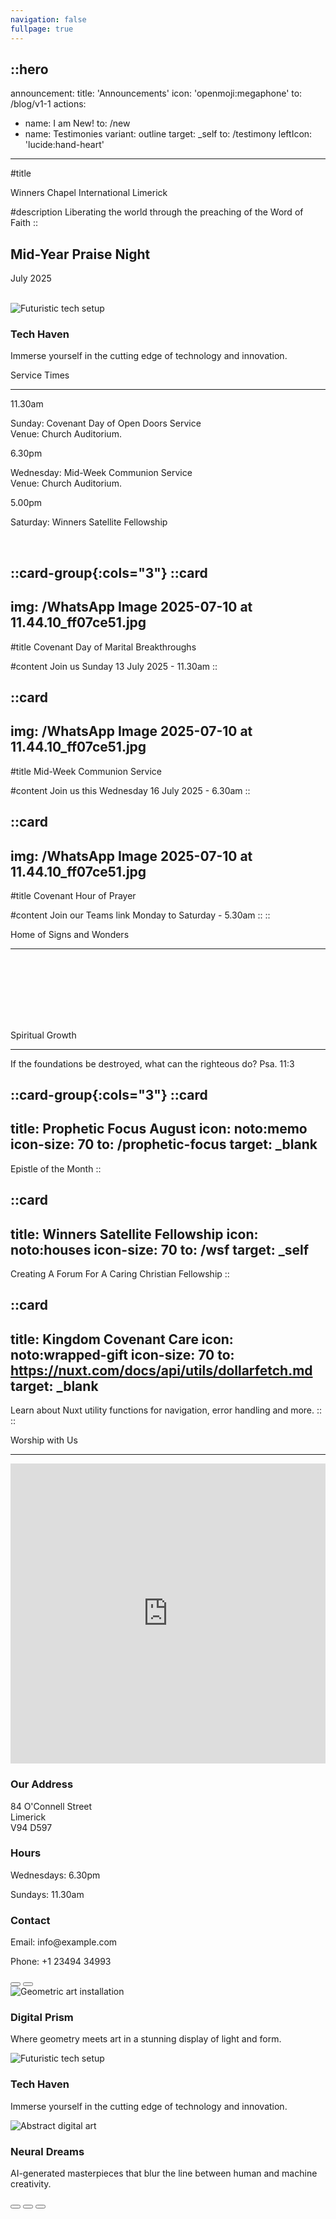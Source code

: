 ```yaml
---
navigation: false
fullpage: true
---
```



::hero
---
announcement:
  title: 'Announcements'
  icon: 'openmoji:megaphone'
  to: /blog/v1-1
actions:
  - name: I am New!
    to: /new
  - name: Testimonies
    variant: outline
    target: _self
    to: /testimony
    leftIcon: 'lucide:hand-heart'
---

#title

<span class="font-black text-5xl lg:text-7xl bg-gradient-to-r from-indigo-400 to-pink-600 bg-clip-text text-transparent">Winners Chapel International Limerick</span>


#description
<span class="bg-gray-600 bg-clip-text text-transparent font-bold">Liberating the world through the preaching of the Word of Faith</span>
::


<!-- Hero -->
  <div class="px-4 sm:px-6 lg:px-8">
    <div class="h-120 md:h-[80dvh] flex flex-col bg-[url('/20250705_193525.jpg')] bg-cover bg-center bg-no-repeat rounded-2xl shadow-2xl filter saturate-1 -m-2 rounded-xl bg-gray-900/5 p-2 ring-1 ring-inset ring-gray-900/10 lg:-m-4 lg:rounded-2xl lg:p-4">
      <div class="mt-auto w-2/3 md:max-w-lg ps-5 pb-5 md:ps-10 md:pb-10">
        <div class="absolute left-4 right-4 bottom-4 rounded-xl bg-white backdrop-blur-sm shadow-2xl translate-y-16 text-center p-6">
    <h2 class="text-xl font-large mb-2">Mid-Year Praise Night</h2>
    <p class="mb-0">July 2025</p>
  </div>
      </div>
    </div>
  </div>
  <!-- End Hero -->

<br>

<div class="carousel-track relative h-[400px] sm:h-[500px] md:h-[600px] overflow-hidden">
                    <div class="w-full h-full p-4 sm:p-8">
                        <div class="w-full h-full rounded-xl sm:rounded-2xl overflow-hidden relative group">
                            <img src="/20250705_193525.jpg" alt="Futuristic tech setup" class="absolute inset-0 w-full h-full object-cover transition-transform duration-500 group-hover:scale-110" />
                            <div class="absolute inset-0 bg-gradient-to-br from-fuchsia-500/40 to-pink-500/40 mix-blend-overlay"></div>
                            <div class="absolute inset-x-0 bottom-0 p-4 sm:p-8 bg-gradient-to-t from-black/80 via-black/40 to-transparent">
                                <h3 class="text-white text-xl sm:text-2xl md:text-3xl font-bold mb-2 sm:mb-3">Tech Haven</h3>
                                <p class="text-gray-200 text-sm sm:text-base md:text-lg max-w-2xl">Immerse yourself in the cutting edge of technology and innovation.</p>
                            </div>
                        </div>
                    </div>
                </div>

  <section class="relative overflow-hidden bg-white py-12 sm:py-16 lg:py-20 filter">
    <div class="absolute h-72 w-72 scale-125 -right-8 -bottom-10">
      <div class="absolute h-60 w-60 rounded-2xl border-4 border-rose-600"></div>
      <div class="absolute h-60 w-60 translate-x-3 translate-y-3 rounded-2xl border-4 border-rose-600"></div>
      <div class="absolute h-60 w-60 translate-x-6 translate-y-6 rounded-2xl border-4 border-rose-600"></div>
    </div>
    <div class="mx-auto px-4 sm:px-6 lg:px-8">
      <div class="sm:text-center">
        <span class="text-3xl font-extrabold text-gray-600 sm:text-4xl xl:text-5xl bg-rose-600 bg-clip-text text-transparent">
          Service Times
        </span>
        <hr class="mt-4 h-1.5 w-32 border-none bg-rose-600 sm:mx-auto sm:mt-8" />
      </div>

  <div class="mx-auto mt-20 grid max-w-screen-lg grid-cols-1 gap-x-8 gap-y-12 text-center sm:text-left md:grid-cols-3">
        <div class="backdrop-blur-lg relative mb-3 rounded-3xl border bg-white/70 px-12 py-10 text-left shadow xl:px-12">
          <p class="relative text-5xl font-black text-center text-rose-600">11.30am</p>
          <p class="relative mt-5 text-center font-bold text-gray-600">Sunday: Covenant Day of Open Doors Service <br> Venue: Church Auditorium.</p>
        </div>

  <div class="backdrop-blur-lg relative mb-3 rounded-3xl border bg-white/70 px-12 py-10 text-left shadow xl:px-12">
          <p class="relative text-5xl font-black text-center text-rose-600">6.30pm</p>
          <p class="relative mt-5 text-center font-bold text-gray-600">Wednesday: Mid-Week Communion Service <br> Venue: Church Auditorium.</p>
        </div>

  <div class="backdrop-blur-lg relative mb-3 rounded-3xl border bg-white/70 px-12 py-10 text-left shadow xl:px-12">
          <p class="relative m-0 text-5xl font-black text-center text-rose-600">5.00pm</p>
          <p class="relative mt-5 text-center font-bold text-gray-600">Saturday: Winners Satellite Fellowship</p>
        </div>
      </div>
    </div>
  </section>


<br>

::card-group{:cols="3"}
  ::card
  ---
  img: /WhatsApp Image 2025-07-10 at 11.44.10_ff07ce51.jpg
  ---
  #title
  Covenant Day of Marital Breakthroughs

  #content
  Join us Sunday 13 July 2025 - 11.30am
  ::


  ::card
  ---
  img: /WhatsApp Image 2025-07-10 at 11.44.10_ff07ce51.jpg
  ---
  #title
  Mid-Week Communion Service

  #content
  Join us this Wednesday 16 July 2025 - 6.30am
  ::

  ::card
  ---
  img: /WhatsApp Image 2025-07-10 at 11.44.10_ff07ce51.jpg
  ---
  #title
  Covenant Hour of Prayer

  #content
  Join our Teams link Monday to Saturday - 5.30am
  ::
::  




<section
  class="ezy__featured46 light py-14 md:py-24 bg-white dark:bg-[#0b1727] text-zinc-900 dark:text-white relative overflow-hidden z-10"
>
  <div class="container px-4 mx-auto">
    <div class="sm:text-center">
        <span class="text-3xl font-extrabold text-gray-600 sm:text-4xl xl:text-5xl bg-rose-600 bg-clip-text text-transparent">
          Home of Signs and Wonders
        </span>
        <hr class="mt-4 h-1.5 w-32 border-none bg-rose-600 sm:mx-auto sm:mt-8" />
        <p class="text-lg opacity-80 leading-7">
          <span class="text-rose-600 font-bold"></span>
        </p>
      </div>
    </div>




<section class="bg-white">
	<div class="py-4 px-2 mx-auto max-w-screen-xl sm:py-4 lg:px-6">
		<div class="grid grid-cols-1 sm:grid-cols-2 md:grid-cols-5 gap-4 h-full">
			<div class="col-span-2 sm:col-span-1 md:col-span-2 bg-gray-50 h-auto md:h-full flex flex-col">
				<a href="" class="group relative flex flex-col overflow-hidden rounded-xl shadow-xl px-4 pb-4 pt-40 flex-grow">
					<img src="/WhatsApp Image 2025-07-06 at 14.23.55_8e3c71a4.jpg" alt="" class="absolute inset-0 h-full w-full object-cover group-hover:scale-105 transition-transform duration-500 ease-in-out">
					<div class="absolute inset-0 bg-gradient-to-b from-gray-900/25 to-gray-900/5"></div>
					<h3 class="z-10 text-2xl font-medium text-white absolute top-0 left-0 p-4 xs:text-xl md:text-3xl"></h3>
				</a>
			</div>
			<div class="col-span-2 sm:col-span-1 md:col-span-2 bg-stone-50">
				<a href="" class="group relative flex flex-col overflow-hidden rounded-xl shadow-xl px-4 pb-4 pt-40 mb-4">
					<img src="/WhatsApp Image 2025-07-06 at 14.23.53_fd680873.jpg" alt="" class="absolute inset-0 h-full w-full object-cover group-hover:scale-105 transition-transform duration-500 ease-in-out">
					<div class="absolute inset-0 bg-gradient-to-b from-gray-900/25 to-gray-900/5"></div>
					<h3 class="z-10 text-2xl font-medium text-white absolute top-0 left-0 p-4 xs:text-xl md:text-3xl"></h3>
				</a>
				<div class="grid gap-4 grid-cols-2 sm:grid-cols-2 lg:grid-cols-2">
					<a href="" class="group relative flex flex-col overflow-hidden rounded-xl shadow-xl px-4 pb-4 pt-40">
						<img src="/WhatsApp Image 2025-07-06 at 14.26.51_55bea7ae.jpg" alt="" class="absolute inset-0 h-full w-full object-cover group-hover:scale-105 transition-transform duration-500 ease-in-out">
						<div class="absolute inset-0 bg-gradient-to-b from-gray-900/25 to-gray-900/5"></div>
						<h3 class="z-10 text-2xl font-medium text-white absolute top-0 left-0 p-4 xs:text-xl md:text-3xl"></h3>
					</a>
					<a href="" class="group relative flex flex-col overflow-hidden rounded-xl shadow-xl px-4 pb-4 pt-40">
						<img src="/IMG-20240919-WA0006.jpg" alt="" class="absolute inset-0 h-full w-full object-cover group-hover:scale-105 transition-transform duration-500 ease-in-out">
						<div class="absolute inset-0 bg-gradient-to-b from-gray-900/25 to-gray-900/5"></div>
						<h3 class="z-10 text-2xl font-medium text-white absolute top-0 left-0 p-4 xs:text-xl md:text-3xl"></h3>
					</a>
				</div>
			</div>
			<div class="col-span-2 sm:col-span-1 md:col-span-1 bg-sky-50 h-auto md:h-full flex flex-col">
				<a href="" class="group relative flex flex-col overflow-hidden rounded-xl shadow-xl px-4 pb-4 pt-40 flex-grow">
					<img src="/20250705_191624.jpg" alt="" class="absolute inset-0 h-full w-full object-cover group-hover:scale-105 transition-transform duration-500 ease-in-out">
					<div class="absolute inset-0 bg-gradient-to-b from-gray-900/25 to-gray-900/5"></div>
					<h3 class="z-10 text-2xl font-medium text-white absolute top-0 left-0 p-4 xs:text-xl md:text-3xl"></h3>
				</a>
			</div>
		</div>
	</div>
</section>

  


<section class="py-24">
        <div class="mx-auto max-w-7xl px-4 sm:px-6 lg:px-8">
            <div class="sm:text-center">
        <span class="text-3xl font-extrabold text-gray-600 sm:text-4xl xl:text-5xl bg-rose-600 bg-clip-text text-transparent">
          Spiritual Growth
        </span>
        <hr class="mt-4 h-1.5 w-32 border-none bg-rose-600 sm:mx-auto sm:mt-8" />
                    <p> If the foundations be destroyed, what can the righteous do? Psa. 11:3
                </p>
            </div></div>


::card-group{:cols="3"}
  ::card
  ---
  title: Prophetic Focus August
  icon: noto:memo
  icon-size: 70 
  to: /prophetic-focus
  target: _blank
  ---
  Epistle of the Month
  ::

  ::card
  ---
  title: Winners Satellite Fellowship
  icon: noto:houses
  icon-size: 70 
  to: /wsf
  target: _self
  ---
  Creating A Forum For A Caring Christian Fellowship
  ::

  ::card
  ---
  title: Kingdom Covenant Care
  icon: noto:wrapped-gift
  icon-size: 70
  to: https://nuxt.com/docs/api/utils/dollarfetch.md
  target: _blank
  ---
  Learn about Nuxt utility functions for navigation, error handling and more.
  ::
::
                                            


<div class="bg-white">
    <div class="max-w-7xl mx-auto py-16 px-4 sm:px-6 lg:py-20 lg:px-8">
        <div class="max-w-2xl lg:max-w-4xl mx-auto text-center">
            <span class="text-3xl font-extrabold text-gray-600 sm:text-4xl xl:text-5xl bg-rose-600 bg-clip-text text-transparent">Worship with Us</span>
        </div>
<hr class="mt-4 h-1.5 w-32 border-none bg-rose-600 sm:mx-auto sm:mt-8" />
        <div class="mt-16 lg:mt-20">
            <div class="grid grid-cols-1 md:grid-cols-2 gap-8">
                <div class="rounded-xl shadow-xl overflow-hidden">
                    <iframe
                        src="https://www.google.com/maps/embed?pb=!1m14!1m8!1m3!1d19359.921860543483!2d-8.63089!3d52.660154!3m2!1i1024!2i768!4f13.1!3m3!1m2!1s0x485b5c63917759ed%3A0x701125369c33f748!2s84%20O&#39;Connell%20St%2C%20Prior&#39;s-Land%2C%20Limerick%2C%20V94%20D597%2C%20Ireland!5e0!3m2!1sen!2sus!4v1752178444253!5m2!1sen!2sus"
                        width="100%" height="480" style="border:0;" allowfullscreen="" loading="lazy"></iframe>
                </div>
                <div>
                    <div class="max-w-full mx-auto rounded-lg overflow-hidden">
                        <div class="px-6 py-4">
                            <h3 class="text-lg font-medium text-gray-900">Our Address</h3>
                            <p class="mt-1 text-gray-600">84 O'Connell Street <br> Limerick <br> V94 D597</p>
                        </div>
                        <div class="border-t border-gray-200 px-6 py-4">
                            <h3 class="text-lg font-medium text-gray-900">Hours</h3>
                            <p class="mt-1 text-gray-600">Wednesdays: 6.30pm</p>
                            <p class="mt-1 text-gray-600">Sundays: 11.30am</p>
                        </div>
                        <div class="border-t border-gray-200 px-6 py-4">
                            <h3 class="text-lg font-medium text-gray-900">Contact</h3>
                            <p class="mt-1 text-gray-600">Email: info@example.com</p>
                            <p class="mt-1 text-gray-600">Phone: +1 23494 34993</p>
                        </div>
                    </div>
                </div>
            </div>
        </div>
    </div>
 
 
 
 <!-- Main container -->
  <div class="w-full max-w-6xl mx-auto">
        <!-- Carousel container -->
        <div class="carousel-container relative">
            <!-- Progress bar -->
            <div class="absolute top-0 left-0 right-0 h-1 bg-white/10 rounded-full overflow-hidden z-20">
                <div class="progress-bar absolute top-0 left-0 h-full w-1/3 bg-gradient-to-r from-violet-500 to-fuchsia-500"></div>
            </div>
<!-- Navigation buttons -->
            <button class="nav-button absolute left-2 sm:left-4 top-1/2 -translate-y-1/2 w-10 h-10 sm:w-12 sm:h-12 rounded-full flex items-center justify-center z-20 text-white touch-manipulation" onclick="prevSlide()" title="Previous slide">
                <svg class="w-5 h-5 sm:w-6 sm:h-6" fill="none" stroke="currentColor" viewBox="0 0 24 24">
                    <path stroke-linecap="round" stroke-linejoin="round" stroke-width="2" d="M15 19l-7-7 7-7"></path>
                </svg>
            </button>
            
  <button class="nav-button absolute right-2 sm:right-4 top-1/2 -translate-y-1/2 w-10 h-10 sm:w-12 sm:h-12 rounded-full flex items-center justify-center z-20 text-white touch-manipulation" onclick="nextSlide()" title="Next slide">
                <svg class="w-5 h-5 sm:w-6 sm:h-6" fill="none" stroke="currentColor" viewBox="0 0 24 24">
                    <path stroke-linecap="round" stroke-linejoin="round" stroke-width="2" d="M9 5l7 7-7 7"></path>
                </svg>
            </button>
<!-- Carousel track -->
            <div class="carousel-track relative h-[400px] sm:h-[500px] md:h-[600px] overflow-hidden">
                <!-- Carousel items -->
                <div class="carousel-item active absolute top-0 left-0 w-full h-full">
                    <div class="w-full h-full p-4 sm:p-8">
                        <div class="w-full h-full rounded-xl sm:rounded-2xl overflow-hidden relative group">
                            <img src="https://images.unsplash.com/photo-1515462277126-2dd0c162007a?auto=format&fit=crop&q=80" alt="Geometric art installation" class="absolute inset-0 w-full h-full object-cover transition-transform duration-500 group-hover:scale-110" />
                            <div class="absolute inset-0 bg-gradient-to-br from-violet-500/40 to-purple-500/40 mix-blend-overlay"></div>
                            <div class="absolute inset-x-0 bottom-0 p-4 sm:p-8 bg-gradient-to-t from-black/80 via-black/40 to-transparent">
                                <h3 class="text-white text-xl sm:text-2xl md:text-3xl font-bold mb-2 sm:mb-3">Digital Prism</h3>
                                <p class="text-gray-200 text-sm sm:text-base md:text-lg max-w-2xl">Where geometry meets art in a stunning display of light and form.</p>
                            </div>
                        </div>
                    </div>
                </div>

<div class="carousel-item next absolute top-0 left-0 w-full h-full">
                    <div class="w-full h-full p-4 sm:p-8">
                        <div class="w-full h-full rounded-xl sm:rounded-2xl overflow-hidden relative group">
                            <img src="https://images.unsplash.com/photo-1550745165-9bc0b252726f?auto=format&fit=crop&q=80" alt="Futuristic tech setup" class="absolute inset-0 w-full h-full object-cover transition-transform duration-500 group-hover:scale-110" />
                            <div class="absolute inset-0 bg-gradient-to-br from-fuchsia-500/40 to-pink-500/40 mix-blend-overlay"></div>
                            <div class="absolute inset-x-0 bottom-0 p-4 sm:p-8 bg-gradient-to-t from-black/80 via-black/40 to-transparent">
                                <h3 class="text-white text-xl sm:text-2xl md:text-3xl font-bold mb-2 sm:mb-3">Tech Haven</h3>
                                <p class="text-gray-200 text-sm sm:text-base md:text-lg max-w-2xl">Immerse yourself in the cutting edge of technology and innovation.</p>
                            </div>
                        </div>
                    </div>
                </div>

  <div class="carousel-item hidden absolute top-0 left-0 w-full h-full">
                    <div class="w-full h-full p-4 sm:p-8">
                        <div class="w-full h-full rounded-xl sm:rounded-2xl overflow-hidden relative group">
                            <img src="https://images.unsplash.com/photo-1614850523459-c2f4c699c52e?auto=format&fit=crop&q=80" alt="Abstract digital art" class="absolute inset-0 w-full h-full object-cover transition-transform duration-500 group-hover:scale-110" />
                            <div class="absolute inset-0 bg-gradient-to-br from-pink-500/40 to-rose-500/40 mix-blend-overlay"></div>
                            <div class="absolute inset-x-0 bottom-0 p-4 sm:p-8 bg-gradient-to-t from-black/80 via-black/40 to-transparent">
                                <h3 class="text-white text-xl sm:text-2xl md:text-3xl font-bold mb-2 sm:mb-3">Neural Dreams</h3>
                                <p class="text-gray-200 text-sm sm:text-base md:text-lg max-w-2xl">AI-generated masterpieces that blur the line between human and machine creativity.</p>
                            </div>
                        </div>
                    </div>
                </div>
            </div>
<!-- Indicators -->
            <div class="absolute bottom-2 sm:bottom-4 left-1/2 -translate-x-1/2 flex gap-1 sm:gap-2 z-20">
                <button class="w-8 sm:w-12 h-1 sm:h-1.5 rounded-full bg-white/40 hover:bg-white/60 transition-colors" title="Go to slide 1"></button>
                <button class="w-8 sm:w-12 h-1 sm:h-1.5 rounded-full bg-white/20 hover:bg-white/60 transition-colors" title="Go to slide 2"></button>
                <button class="w-8 sm:w-12 h-1 sm:h-1.5 rounded-full bg-white/20 hover:bg-white/60 transition-colors" title="Go to slide 3"></button>
            </div>
        </div>
    </div>
